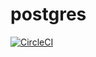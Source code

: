 # postgres

[![CircleCI](https://circleci.com/gh/jancajthaml-openbank/postgres/tree/main.svg?style=shield)](https://circleci.com/gh/jancajthaml-openbank/postgres/tree/main)
